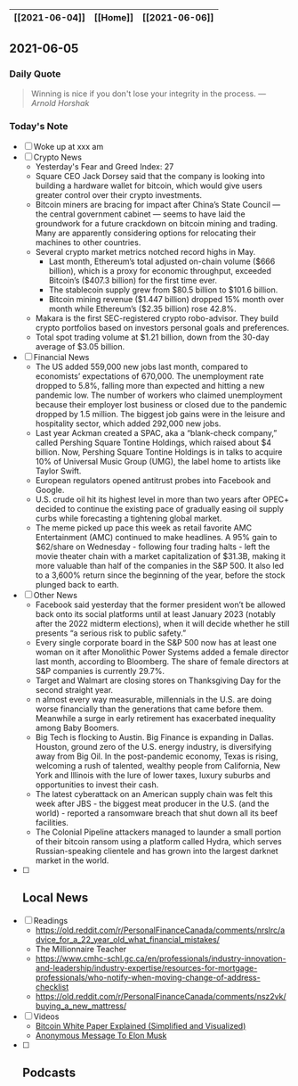 | [[2021-06-04]] | [[Home]] | [[2021-06-06]] |
| :------------: | :------: | :------------: |

## 2021-06-05 

### Daily Quote
> Winning is nice if you don't lose your integrity in the process.
> &mdash; <cite>Arnold Horshak</cite>

### Today's Note
- [ ] Woke up at xxx am
- [ ] Crypto News
	- Yesterday's Fear and Greed Index: 27
	- Square CEO Jack Dorsey said that the company is looking into building a hardware wallet for bitcoin, which would give users greater control over their crypto investments.
	- Bitcoin miners are bracing for impact after China’s State Council — the central government cabinet — seems to have laid the groundwork for a future crackdown on bitcoin mining and trading. Many are apparently considering options for relocating their machines to other countries.
	- Several crypto market metrics notched record highs in May. 
		- Last month, Ethereum’s total adjusted on-chain volume (\$666 billion), which is a proxy for economic throughput, exceeded Bitcoin’s (\$407.3 billion) for the first time ever. 
		- The stablecoin supply grew from \$80.5 billion to \$101.6 billion. 
		- Bitcoin mining revenue (\$1.447 billion) dropped 15% month over month while Ethereum’s ($2.35 billion) rose 42.8%.
	- Makara is the first SEC-registered crypto robo-advisor. They build crypto portfolios based on investors personal goals and preferences.
	- Total spot trading volume at $1.21 billion, down from the 30-day average of $3.05 billion.
- [ ] Financial News
	- The US added 559,000 new jobs last month, compared to economists’ expectations of 670,000. The unemployment rate dropped to 5.8%, falling more than expected and hitting a new pandemic low. The number of workers who claimed unemployment because their employer lost business or closed due to the pandemic dropped by 1.5 million. The biggest job gains were in the leisure and hospitality sector, which added 292,000 new jobs.
	- Last year Ackman created a SPAC, aka a “blank-check company,” called Pershing Square Tontine Holdings, which raised about $4 billion. Now, Pershing Square Tontine Holdings is in talks to acquire 10% of Universal Music Group (UMG), the label home to artists like Taylor Swift.
	- European regulators opened antitrust probes into Facebook and Google.
	- U.S. crude oil hit its highest level in more than two years after OPEC+ decided to continue the existing pace of gradually easing oil supply curbs while forecasting a tightening global market.
	- The meme picked up pace this week as retail favorite AMC Entertainment (AMC) continued to make headlines. A 95% gain to $62/share on Wednesday - following four trading halts - left the movie theater chain with a market capitalization of $31.3B, making it more valuable than half of the companies in the S&P 500. It also led to a 3,600% return since the beginning of the year, before the stock plunged back to earth.
- [ ] Other News
	- Facebook said yesterday that the former president won’t be allowed back onto its social platforms until at least January 2023 (notably after the 2022 midterm elections), when it will decide whether he still presents “a serious risk to public safety.” 
	- Every single corporate board in the S&P 500 now has at least one woman on it after Monolithic Power Systems added a female director last month, according to Bloomberg. The share of female directors at S&P companies is currently 29.7%.
	- Target and Walmart are closing stores on Thanksgiving Day for the second straight year.
	- n almost every way measurable, millennials in the U.S. are doing worse financially than the generations that came before them. Meanwhile a surge in early retirement has exacerbated inequality among Baby Boomers.
	- Big Tech is flocking to Austin. Big Finance is expanding in Dallas. Houston, ground zero of the U.S. energy industry, is diversifying away from Big Oil. In the post-pandemic economy, Texas is rising, welcoming a rush of talented, wealthy people from California, New York and Illinois with the lure of lower taxes, luxury suburbs and opportunities to invest their cash.
	- The latest cyberattack on an American supply chain was felt this week after JBS - the biggest meat producer in the U.S. (and the world) - reported a ransomware breach that shut down all its beef facilities.
	- The Colonial Pipeline attackers managed to launder a small portion of their bitcoin ransom using a platform called Hydra, which serves Russian-speaking clientele and has grown into the largest darknet market in the world.
- [ ] Local News
	-
- [ ] Readings
	- https://old.reddit.com/r/PersonalFinanceCanada/comments/nrslrc/advice_for_a_22_year_old_what_financial_mistakes/
	- The Millionnaire Teacher
	- https://www.cmhc-schl.gc.ca/en/professionals/industry-innovation-and-leadership/industry-expertise/resources-for-mortgage-professionals/who-notify-when-moving-change-of-address-checklist
	- https://old.reddit.com/r/PersonalFinanceCanada/comments/nsz2vk/buying_a_new_mattress/
- [ ] Videos
	- [Bitcoin White Paper Explained (Simplified and Visualized)](https://www.youtube.com/watch?v=Dpqtav3oT4k)
	- [Anonymous Message To Elon Musk](https://www.youtube.com/watch?v=UG07x3aN3b0)
- [ ] Podcasts
	- 
